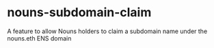 # nouns-subdomain-claim
A feature to allow Nouns holders to claim a subdomain name under the nouns.eth ENS domain

